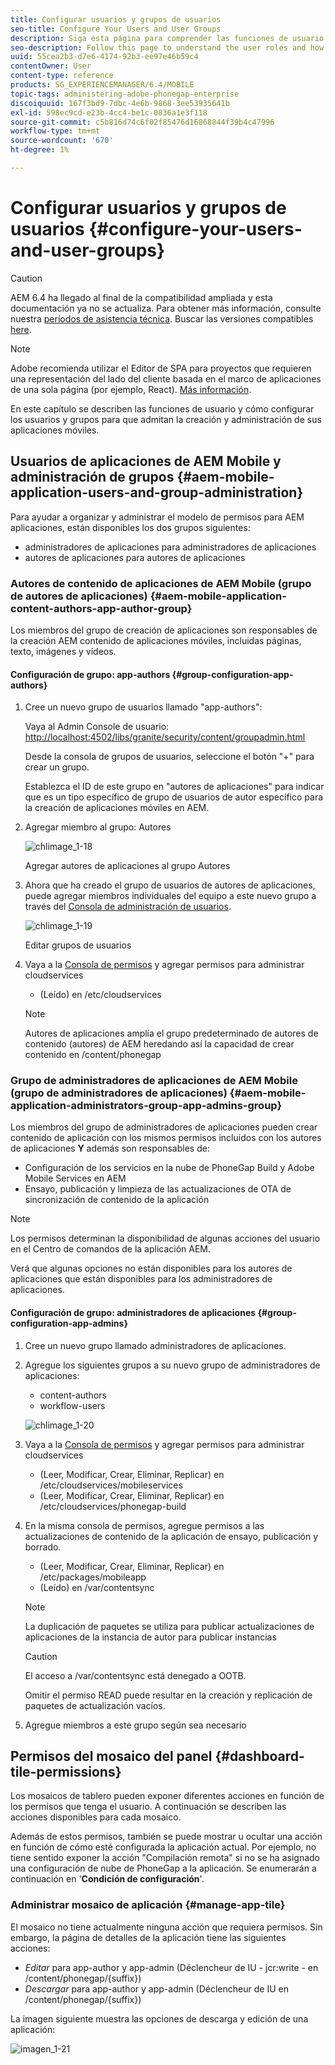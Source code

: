 ```yaml
---
title: Configurar usuarios y grupos de usuarios
seo-title: Configure Your Users and User Groups
description: Siga esta página para comprender las funciones de usuario y cómo configurar los usuarios y grupos para que admitan la creación y administración de sus aplicaciones móviles.
seo-description: Follow this page to understand the user roles and how to configure your users and groups to support the authoring and mangement of your mobile apps.
uuid: 55cea2b3-d7e6-4174-92b3-ee97e46b59c4
contentOwner: User
content-type: reference
products: SG_EXPERIENCEMANAGER/6.4/MOBILE
topic-tags: administering-adobe-phonegap-enterprise
discoiquuid: 167f3bd9-7dbc-4e6b-9868-3ee53935641b
exl-id: 598ec9cd-e23b-4cc4-be1c-0836a1e3f118
source-git-commit: c5b816d74c6f02f85476d16868844f39b4c47996
workflow-type: tm+mt
source-wordcount: '670'
ht-degree: 1%

---
```


# Configurar usuarios y grupos de usuarios {#configure-your-users-and-user-groups}

>[!CAUTION]
>
>AEM 6.4 ha llegado al final de la compatibilidad ampliada y esta documentación ya no se actualiza. Para obtener más información, consulte nuestra [períodos de asistencia técnica](https://helpx.adobe.com/es/support/programs/eol-matrix.html). Buscar las versiones compatibles [here](https://experienceleague.adobe.com/docs/).

>[!NOTE]
>
>Adobe recomienda utilizar el Editor de SPA para proyectos que requieren una representación del lado del cliente basada en el marco de aplicaciones de una sola página (por ejemplo, React). [Más información](/help/sites-developing/spa-overview.md).

En este capítulo se describen las funciones de usuario y cómo configurar los usuarios y grupos para que admitan la creación y administración de sus aplicaciones móviles.

## Usuarios de aplicaciones de AEM Mobile y administración de grupos {#aem-mobile-application-users-and-group-administration}

Para ayudar a organizar y administrar el modelo de permisos para AEM aplicaciones, están disponibles los dos grupos siguientes:

* administradores de aplicaciones para administradores de aplicaciones
* autores de aplicaciones para autores de aplicaciones

### Autores de contenido de aplicaciones de AEM Mobile (grupo de autores de aplicaciones) {#aem-mobile-application-content-authors-app-author-group}

Los miembros del grupo de creación de aplicaciones son responsables de la creación AEM contenido de aplicaciones móviles, incluidas páginas, texto, imágenes y vídeos.

#### Configuración de grupo: app-authors {#group-configuration-app-authors}

1. Cree un nuevo grupo de usuarios llamado &quot;app-authors&quot;:

   Vaya al Admin Console de usuario: [http://localhost:4502/libs/granite/security/content/groupadmin.html](http://localhost:4502/libs/granite/security/content/groupadmin.html)

   Desde la consola de grupos de usuarios, seleccione el botón &quot;+&quot; para crear un grupo.

   Establezca el ID de este grupo en &quot;autores de aplicaciones&quot; para indicar que es un tipo específico de grupo de usuarios de autor específico para la creación de aplicaciones móviles en AEM.

1. Agregar miembro al grupo: Autores

   ![chlimage_1-18](assets/chlimage_1-18.png)

   Agregar autores de aplicaciones al grupo Autores

1. Ahora que ha creado el grupo de usuarios de autores de aplicaciones, puede agregar miembros individuales del equipo a este nuevo grupo a través del [Consola de administración de usuarios](http://localhost:4502/libs/granite/security/content/useradmin.md).

   ![chlimage_1-19](assets/chlimage_1-19.png)

   Editar grupos de usuarios

1. Vaya a la [Consola de permisos](http://localhost:4502/useradmin) y agregar permisos para administrar cloudservices

   * (Leído) en /etc/cloudservices
   >[!NOTE]
   >
   >Autores de aplicaciones amplía el grupo predeterminado de autores de contenido (autores) de AEM heredando así la capacidad de crear contenido en /content/phonegap

### Grupo de administradores de aplicaciones de AEM Mobile (grupo de administradores de aplicaciones) {#aem-mobile-application-administrators-group-app-admins-group}

Los miembros del grupo de administradores de aplicaciones pueden crear contenido de aplicación con los mismos permisos incluidos con los autores de aplicaciones **Y** además son responsables de:

* Configuración de los servicios en la nube de PhoneGap Build y Adobe Mobile Services en AEM
* Ensayo, publicación y limpieza de las actualizaciones de OTA de sincronización de contenido de la aplicación

>[!NOTE]
>
>Los permisos determinan la disponibilidad de algunas acciones del usuario en el Centro de comandos de la aplicación AEM.
>
>Verá que algunas opciones no están disponibles para los autores de aplicaciones que están disponibles para los administradores de aplicaciones.

#### Configuración de grupo: administradores de aplicaciones {#group-configuration-app-admins}

1. Cree un nuevo grupo llamado administradores de aplicaciones.
1. Agregue los siguientes grupos a su nuevo grupo de administradores de aplicaciones:

   * content-authors
   * workflow-users

   ![chlimage_1-20](assets/chlimage_1-20.png)

1. Vaya a la [Consola de permisos](http://localhost:4502/useradmin) y agregar permisos para administrar cloudservices

   * (Leer, Modificar, Crear, Eliminar, Replicar) en /etc/cloudservices/mobileservices
   * (Leer, Modificar, Crear, Eliminar, Replicar) en /etc/cloudservices/phonegap-build

1. En la misma consola de permisos, agregue permisos a las actualizaciones de contenido de la aplicación de ensayo, publicación y borrado.

   * (Leer, Modificar, Crear, Eliminar, Replicar) en /etc/packages/mobileapp
   * (Leído) en /var/contentsync

   >[!NOTE]
   >
   >La duplicación de paquetes se utiliza para publicar actualizaciones de aplicaciones de la instancia de autor para publicar instancias

   >[!CAUTION]
   >
   >El acceso a /var/contentsync está denegado a OOTB.
   >
   >Omitir el permiso READ puede resultar en la creación y replicación de paquetes de actualización vacíos.

1. Agregue miembros a este grupo según sea necesario

## Permisos del mosaico del panel {#dashboard-tile-permissions}

Los mosaicos de tablero pueden exponer diferentes acciones en función de los permisos que tenga el usuario. A continuación se describen las acciones disponibles para cada mosaico.

Además de estos permisos, también se puede mostrar u ocultar una acción en función de cómo esté configurada la aplicación actual. Por ejemplo, no tiene sentido exponer la acción &quot;Compilación remota&quot; si no se ha asignado una configuración de nube de PhoneGap a la aplicación. Se enumerarán a continuación en &#39;**Condición de configuración**&#39;.

### Administrar mosaico de aplicación {#manage-app-tile}

El mosaico no tiene actualmente ninguna acción que requiera permisos. Sin embargo, la página de detalles de la aplicación tiene las siguientes acciones:

* *Editar* para app-author y app-admin (Déclencheur de IU - jcr:write - en /content/phonegap/{suffix})
* *Descargar* para app-author y app-admin (Déclencheur de IU en /content/phonegap/{suffix})

La imagen siguiente muestra las opciones de descarga y edición de una aplicación:

![imagen_1-21](assets/chlimage_1-21.png)
